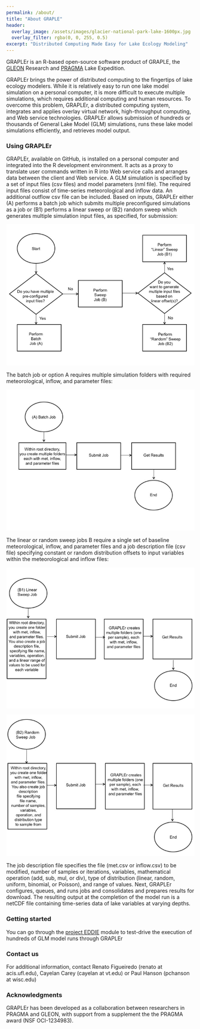 ```yaml
---
permalink: /about/
title: "About GRAPLE"
header:
  overlay_image: /assets/images/glacier-national-park-lake-1600px.jpg
  overlay_filter: rgba(0, 0, 255, 0.5)
excerpt: "Distributed Computing Made Easy for Lake Ecology Modeling"
---
```

GRAPLEr is an R-based open-source software product of GRAPLE, the [GLEON] Research and [PRAGMA] Lake Expedition.

GRAPLEr brings the power of distributed computing to the fingertips of lake ecology modelers. While it is relatively easy to run one lake model simulation on a personal computer, it is more difficult to execute multiple simulations, which requires additional computing and human resources. To overcome this problem, GRAPLEr, a distributed computing system, integrates and applies overlay virtual network, high-throughput computing, and Web service technologies. GRAPLEr allows submission of hundreds or thousands of General Lake Model (GLM) simulations, runs these lake model simulations efficiently, and retrieves model output.

### Using GRAPLEr

GRAPLEr, available on GitHub, is installed on a personal computer and integrated into the R development environment. It acts as a proxy to translate user commands written in R into Web service calls and arranges data between the client and Web service. A GLM simulation is specified by a set of input files (csv files) and model parameters (nml file). The required input files consist of time-series meteorological and inflow data. An additional outflow csv file can be included. Based on inputs, GRAPLEr either (A) performs a batch job which submits multiple preconfigured simulations as a job or (B1) performs a linear sweep or (B2) random sweep which generates multiple simulation input files, as specified, for submission:

![Slide1](../assets/images/Slide1.jpg)

The batch job or option A requires multiple simulation folders with required meteorological, inflow, and parameter files:

![Slide2](../assets/images/Slide2.jpg)

The linear or random sweep jobs B require a single set of baseline meteorological, inflow, and parameter files and a job description file (csv file) specifying constant or random distribution offsets to input variables within the meteorological and inflow files:

![Slide3](../assets/images/Slide3.jpg)

![Slide4](../assets/images/Slide4.jpg)

The job description file specifies the file (met.csv or inflow.csv) to be modified, number of samples or iterations, variables, mathematical operation (add, sub, mul, or div), type of distribution (linear, random, uniform, binomial, or Poisson), and range of values. Next, GRAPLEr configures, queues, and runs jobs and consolidates and prepares results for download. The resulting output at the completion of the model run is a netCDF file containing time-series data of lake variables at varying depths.

### Getting started

You can go through the [project EDDIE] module to test-drive the execution of hundreds of GLM model runs through GRAPLEr

### Contact us

For additional information, contact Renato Figueiredo (renato at acis.ufl.edu), Cayelan Carey (cayelan at vt.edu) or Paul Hanson (pchanson at wisc.edu)

### Acknowledgments

GRAPLEr has been developed as a collaboration between researchers in PRAGMA and GLEON, with support from a supplement the the PRAGMA award (NSF OCI-1234983).

  [project EDDIE]: http://cemast.illinoisstate.edu/data-for-students/modules/lake-modeling.shtml
  [GLEON]: http://www.gleon.org/
  [PRAGMA]: http://www.pragma-grid.net/
